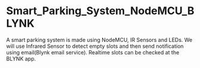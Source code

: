 # Smart_Parking_System_NodeMCU_BLYNK

A smart parking system is made using NodeMCU, IR Sensors and LEDs.
We will use Infrared Sensor to detect empty slots and then send notification using email(Blynk email service). 
Realtime slots can be checked at the BLYNK app.
